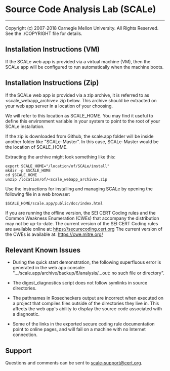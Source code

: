# Source Code Analysis Lab (SCALe)
----------------------------------
Copyright (c) 2007-2018 Carnegie Mellon University. All Rights Reserved. See the ./COPYRIGHT file for details.


## Installation Instructions (VM)

If the SCALe web app is provided via a virtual machine (VM), then the SCALe app will be configured to run automatically when the machine boots.

## Installation Instructions (Zip)

If the SCALe web app is provided via a zip archive, it is referred to as <scale_webapp_archive>.zip below. This archive should be extracted on your web app server in a location of your choosing.

We will refer to this location as SCALE_HOME. You may find it useful to define this environment variable in your system to point to the root of your SCALe installation. 

If the zip is downloaded from Github, the scale.app folder will be inside another folder like "SCALe-Master". In this case, SCALe-Master would be the location of SCALE_HOME.

Extracting the archive might look something like this:

```shell
export SCALE_HOME="/location/of/SCALe/install"
mkdir -p $SCALE_HOME
cd $SCALE_HOME
unzip /location/of/<scale_webapp_archive>.zip
```


Use the instructions for installing and managing SCALe by opening the following file in a web browser:

```shell
$SCALE_HOME/scale.app/public/doc/index.html
```

If you are running the offline version, the SEI CERT Coding rules and the Common Weakness Enumeration (CWEs) that accompany the distribution may not be up-to-date.
The current version of the SEI CERT Coding rules are available online at:  https://securecoding.cert.org
The current version of the CWEs is available at: https://cwe.mitre.org/


## Relevant Known Issues

* During the quick start demonstration, the following superfluous error is generated in the web app console: ".../scale.app/archive/backup/6/analysis/...out: no such file or directory".

* The digest_diagnostics script does not follow symlinks in source directories.

* The pathnames in Rosecheckers output are incorrect when executed on a project that compiles files outside of the directories they live in. This affects the web app's ability to display the source code associated with a diagnostic.

* Some of the links in the exported secure coding rule documentation point to online pages, and will fail on a machine with no Internet connection.

## Support

Questions and comments can be sent to [scale-support@cert.org](mailto:scale-support@cert.org).
